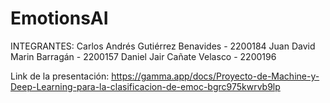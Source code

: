 # EmotionsAI
INTEGRANTES:
Carlos Andrés Gutiérrez Benavides - 2200184
Juan David Marin Barragán - 2200157
Daniel Jair Cañate Velasco - 2200196

Link de la presentación: https://gamma.app/docs/Proyecto-de-Machine-y-Deep-Learning-para-la-clasificacion-de-emoc-bgrc975kwrvb9lp
